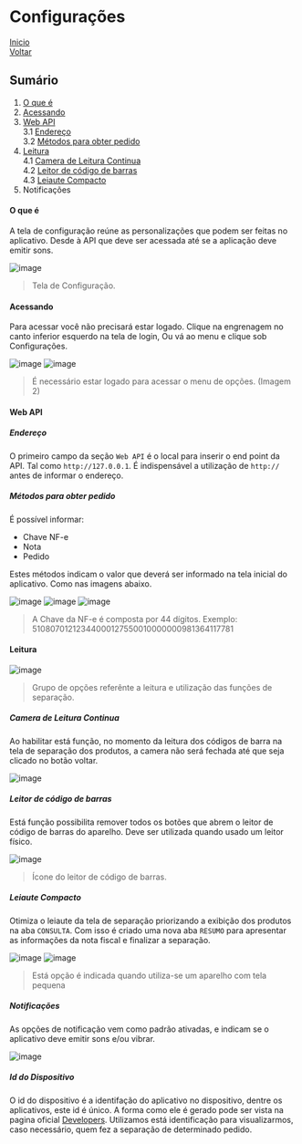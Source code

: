 # Configurações

[Inicio](https://github.com/peedroca/documentations/blob/master/Pick%20'n'%20Go/home.md#pick-n-go) </br>
[Voltar](https://github.com/peedroca/documentations/blob/master/Pick%20'n'%20Go/changelog.md#changelog)

## Sumário

1. [O que é](#o-que-%C3%A9)
2. [Acessando](#acessando)
3. [Web API](#web-api) <br>
3.1 [Endereço](#endere%C3%A7o) <br>
3.2 [Métodos para obter pedido](#m%C3%A9todos-para-obter-pedido)
4. [Leitura](#leitura) <br>
4.1 [Camera de Leitura Continua](#camera-de-leitura-continua) <br>
4.2 [Leitor de código de barras](#leitor-de-c%C3%B3digo-de-barras) <br>
4.3 [Leiaute Compacto](#leiaute-compacto)
5. Notificações

#### O que é

A tela de configuração reúne as personalizações que podem ser feitas no aplicativo. Desde à API que deve ser acessada até se a aplicação deve emitir sons.

![image](http://hunes.com.br/imagens/mobile/pickngo/004.png)
> Tela de Configuração.

#### Acessando

Para acessar você não precisará estar logado. Clique na engrenagem no canto inferior esquerdo na tela de login, Ou vá ao menu e clique sob Configurações.

![image](http://hunes.com.br/imagens/mobile/pickngo/005.png)
![image](http://hunes.com.br/imagens/mobile/pickngo/003.png)

> É necessário estar logado para acessar o menu de opções. (Imagem 2)

#### Web API

##### Endereço

O primeiro campo da seção `Web API` é o local para inserir o end point da API. Tal como `http://127.0.0.1`. É indispensável a utilização de `http://` antes de informar o endereço.

##### Métodos para obter pedido

É possível informar:

- Chave NF-e 
- Nota 
- Pedido

Estes métodos indicam o valor que deverá ser informado na tela inicial do aplicativo. Como nas imagens abaixo.

![image](http://hunes.com.br/imagens/mobile/pickngo/006.png)
![image](http://hunes.com.br/imagens/mobile/pickngo/007.png)
![image](http://hunes.com.br/imagens/mobile/pickngo/008.png)

> A Chave da NF-e é composta por 44 dígitos. Exemplo:
> 51080701212344000127550010000000981364117781

#### Leitura

![image](http://hunes.com.br/imagens/mobile/pickngo/009.png)
> Grupo de opções referênte a leitura e utilização das funções de separação.

##### Camera de Leitura Continua

Ao habilitar está função, no momento da leitura dos códigos de barra na tela de separação dos produtos, a camera não será fechada até que seja clicado no botão voltar.

![image](http://hunes.com.br/imagens/mobile/pickngo/010.png)

##### Leitor de código de barras

Está função possibilita remover todos os botões que abrem o leitor de código de barras do aparelho. Deve ser utilizada quando usado um leitor físico.

![image](http://hunes.com.br/imagens/mobile/pickngo/011.png)
> Ícone do leitor de código de barras.

##### Leiaute Compacto

Otimiza o leiaute da tela de separação priorizando a exibição dos produtos na aba `CONSULTA`. Com isso é criado uma nova aba `RESUMO` para apresentar as informações da nota fiscal e finalizar a separação.

![image](http://hunes.com.br/imagens/mobile/pickngo/013.png)
![image](http://hunes.com.br/imagens/mobile/pickngo/012.png)

> Está opção é indicada quando utiliza-se um aparelho com tela pequena

##### Notificações

As opções de notificação vem como padrão ativadas, e indicam se o aplicativo deve emitir sons e/ou vibrar.

![image](http://hunes.com.br/imagens/mobile/pickngo/014.png)

##### Id do Dispositivo

O id do dispositivo é a identifação do aplicativo no dispositivo, dentre os aplicativos, este id é único. A forma como ele é gerado pode ser vista na pagina oficial [Developers](https://developer.android.com/reference/android/provider/Settings.Secure.html#ANDROID_ID).
Utilizamos está identificação para visualizarmos, caso necessário, quem fez a separação de determinado pedido.

